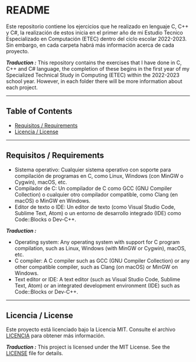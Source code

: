# README

Este repositorio contiene los ejercicios que he realizado en lenguaje C, C++ y C#, la realización de estos inicia en el primer año de mi Estudio Tecnico Especializado en Computación (ETEC) dentro del ciclo escolar 2022-2023. Sin embargo, en cada carpeta habrá más información acerca de cada proyecto.

***Traduction :***
This repository contains the exercises that I have done in C, C++ and C# language, the completion of these begins in the first year of my Specialized Technical Study in Computing (ETEC) within the 2022-2023 school year. However, in each folder there will be more information about each project.

---

## Table of Contents

- [Requisitos / Requirements](#requisitos--requirements)
- [Licencia / License](#licencia--license)


---

## Requisitos / Requirements

- Sistema operativo: Cualquier sistema operativo con soporte para compilación de programas en C, como Linux, Windows (con MinGW o Cygwin), macOS, etc.
- Compilador de C: Un compilador de C como GCC (GNU Compiler Collection) o cualquier otro compilador compatible, como Clang (en macOS) o MinGW en Windows.
- Editor de texto o IDE: Un editor de texto (como Visual Studio Code, Sublime Text, Atom) o un entorno de desarrollo integrado (IDE) como Code::Blocks o Dev-C++.

***Traduction :***

- Operating system: Any operating system with support for C program compilation, such as Linux, Windows (with MinGW or Cygwin), macOS, etc.
- C compiler: A C compiler such as GCC (GNU Compiler Collection) or any other compatible compiler, such as Clang (on macOS) or MinGW on Windows.
- Text editor or IDE: A text editor (such as Visual Studio Code, Sublime Text, Atom) or an integrated development environment (IDE) such as Code::Blocks or Dev-C++.

---

## Licencia / License
Este proyecto está licenciado bajo la Licencia MIT. Consulte el archivo [LICENCIA](LICENCIA) para obtener más información.

***Traduction :***
This project is licensed under the MIT License. See the [LICENSE](LICENSE) file for details.


